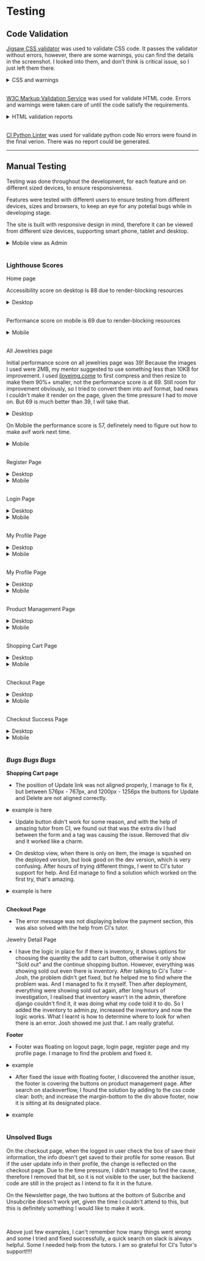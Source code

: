 # **Testing**

## **Code Validation**

[Jigsaw CSS validator](https://jigsaw.w3.org/css-validator/) was used to validate CSS code. It passes the validator without errors, however, there are some warnings, you can find the details in the screenshot. I looked into them, and don’t think is critical issue, so I just left them there.

<details>
<summary>CSS and warnings</summary>
<img src="static/testing/validation-css.jpg">
<img src="static/testing/validation-css-warnings.jpg">
</details>

<br>

[W3C Markup Validation Service](https://validator.w3.org/) was used for validate HTML code. Errors and warnings were taken care of until the code satisfy the requirements.

<details><summary>HTML validation reports</summary>
<summary>Home Page</summary>
<img src="static/testing/html-index-pg.jpg">
<summary>All Jewelries Page</summary>
<img src="static/testing/html-jewelries-pg.jpg">
<summary>Jewelry Details Page</summary>
<img src="static/testing/html-jewelries-detail-pg.jpg">
<summary>Shopping Cart Page</summary>
<img src="static/testing/html-shopping-cart-pg.jpg">
<summary>Login Page</summary>
<img src="static/testing/html-login-pg.jpg">
<summary>My Profile Page</summary>
<img src="static/testing/html-my-profile-pg.jpg">
<summary>Checkout Page</summary>
There is a warning here, since the empty heading element was left empty on purpose, I just left it there.
<img src="static/testing/html-checkout-pg.jpg">
<summary>Checkout Success Page</summary>
<img src="static/testing/html-checkout-success-pg.jpg">
<summary>Logout Page</summary>
<img src="static/testing/html-logout-pg.jpg">
<summary>Register Page</summary>
<img src="static/testing/html-register-pg.jpg">
<summary>Product Management Page</summary>
There are two errors on this page, however after investigation, both errors are coming from imported django file, due to the time pressure, I decided not to fix it. Details can be seen from below screenshot.
<img src="static/testing/html-prod-mgt-pg.jpg">
<img src="static/testing/html-prod-mgt-pg-error.jpg">
<summary>Contact us Page</summary>
<img src="static/testing/html-contact-pg.jpg">
<summary>Newsletter Page</summary>
<img src="static/testing/html-newsletter-pg.jpg">
<summary>Wishlist Page</summary>
<img src="static/testing/html-wishlist-pg.jpg">

</details>

<br>

[CI Python Linter](https://pep8ci.herokuapp.com/) was used for validate python code
No errors were found in the final verion. There was no report could be generated.

---

## **Manual Testing**

Testing was done throughout the development, for each feature and on different sized devices, to ensure responsiveness.

Features were tested with different users to ensure testing from different devices, sizes and browsers, to keep an eye for any potetial bugs while in developing stage.

The site is built with responsive design in mind, therefore it can be viewed from different size devices, supporting smart phone, tablet and desktop.

<details><summary>Mobile view as Admin</summary>
<img src="static/testing/mob-view-1.gif" width="600">
<img src="static/testing/mob-view-3.gif" width="600">
<img src="static/testing/mob-view-2.gif" width="600">
<img src="static/testing/mob-view-4.gif" width="600">
<img src="static/testing/mob-view-5.gif" width="600">
</details>

<br>

### **Lighthouse Scores**

Home page

Accessibility score on desktop is 88 due to render-blocking resources

<details><summary>Desktop</summary>
<img src="static/testing/lh-desktop-home.jpg" width="800">
</details>

<br>

Performance score on mobile is 69 due to render-blocking resources

<details><summary>Mobile</summary>
<img src="static/testing/lh-mob-home.jpg" width="800">
</details>

<br>

All Jewelries page

Initial performance score on all jewelries page was 39! Because the images I used were 2MB, my mentor suggested to use something less than 10KB for improvement. I used [iloveimg.come](https://www.iloveimg.com/) to first compress and then resize to make them 90%+ smaller, not the performance score is at 69. Still room for improvement obviously, so I tried to convert them into avif format, bad news I couldn't make it render on the page, given the time pressure I had to move on. But 69 is much better than 39, I will take that.

<details><summary>Desktop</summary>
<img src="static/testing/lh-desktop-jewelries.jpg" width="800">
</details>

On Mobile the performance score is 57, definetely need to figure out how to make avif work next time.

<details><summary>Mobile</summary>
<img src="static/testing/lh-mob-jewelries.jpg" width="800">
</details>

<br>

Register Page

<details><summary>Desktop</summary>
<img src="static/testing/lh-desktop-register.jpg" width="800">
</details>

<details><summary>Mobile</summary>
<img src="static/testing/lh-mob-register.jpg" width="800">
</details>

<br>

Login Page

<details><summary>Desktop</summary>
<img src="static/testing/lh-desktop-login.jpg" width="800">
</details>

<details><summary>Mobile</summary>
<img src="static/testing/lh-mob-login.jpg" width="800">
</details>

<br>

My Profile Page

<details><summary>Desktop</summary>
<img src="static/testing/lh-desktop-profile.jpg" width="800">
</details>

<details><summary>Mobile</summary>
<img src="static/testing/lh-mob-profile.jpg" width="800">
</details>

<br>

My Profile Page

<details><summary>Desktop</summary>
<img src="static/testing/lh-desktop-profile.jpg" width="800">
</details>

<details><summary>Mobile</summary>
<img src="static/testing/lh-mob-profile.jpg" width="800">
</details>

<br>

Product Management Page

<details><summary>Desktop</summary>
<img src="static/testing/lh-desktop-prod-mgt.jpg" width="800">
</details>

<details><summary>Mobile</summary>
<img src="static/testing/lh-mob-prod-mgt.jpg" width="800">
</details>

<br>

Shopping Cart Page

<details><summary>Desktop</summary>
<img src="static/testing/lh-desktop-shopping-cart.jpg" width="800">
</details>

<details><summary>Mobile</summary>
<img src="static/testing/lh-mob-shopping-cart.jpg" width="800">
</details>

<br>

Checkout Page

<details><summary>Desktop</summary>
<img src="static/testing/lh-desktop-checkout.jpg" width="800">
</details>

<details><summary>Mobile</summary>
<img src="static/testing/lh-mob-checkout.jpg" width="800">
</details>

<br>

Checkout Success Page

<details><summary>Desktop</summary>
<img src="static/testing/lh-desktop-checkout-success.jpg" width="800">
</details>

<details><summary>Mobile</summary>
<img src="static/testing/lh-mob-checkout-success.jpg" width="800">
</details>

<br>

### _Bugs_ _Bugs_ _Bugs_

**Shopping Cart page**

- The position of Update link was not aligned properly, I manage to fix it, but between 576px - 767px, and 1200px - 1256px the buttons for Update and Delete are not aligned correctly.
<details><summary>example is here</summary>
<img src="static/readme/bug-shopping-cart.jpg" width="800">
</details>

- Update button didn't work for some reason, and with the help of amazing tutor from CI, we found out that was the extra div I had between the form and a tag was causing the issue. Removed that div and it worked like a charm.

- On desktop view, when there is only on item, the image is squshed on the deployed version, but look good on the dev version, which is very confusing. After hours of trying different things, I went to CI's tutor support for help. And Ed manage to find a solution which worked on the first try, that's amazing.
<details><summary>example is here</summary>
<img src="static/testing/bug-shopping-cart-one-item.jpg" width="800">
</details>

<br>

**Checkout Page**

- The error message was not displaying below the payment section, this was also solved with the help from CI's tutor.

Jewelry Detail Page

- I have the logic in place for if there is inventory, it shows options for choosing the quantity the add to cart button, otherwise it only show "Sold out" and the continue shopping button. However, everything was showing sold out even there is inventory. After talking to Ci's Tutor - Josh, the problem didn't get fixed, but he helped me to find where the problem was. And I managed to fix it myself. Then after deployment, everything were showing sold out again, after long hours of investigation, I realised that inventory wasn't in the admin, therefore django couldn't find it, it was doing what my code told it to do. So I added the inventory to admin.py, increased the inventory and now the logic works. What I learnt is how to determine where to look for when there is an error. Josh showed me just that. I am really grateful.

**Footer**

- Footer was floating on logout page, login page, register page and my profile page. I manage to find the problem and fixed it.
<details><summary>example</summary>
<img src="static/testing/bug-footer-floating.jpg" width="800">
</details>

- After fixed the issue with floating footer, I discovered the another issue, the footer is covering the buttons on product management page. After search on stackoverflow, I found the solution by adding to the css code clear: both; and increase the margin-bottom to the div above footer, now it is sitting at its designated place.
<details><summary>example</summary>
<img src="static/testing/bug-prod-mgt-btn-hidden.jpg" width="800">
</details>

<br>

### Unsolved Bugs

On the checkout page, when the logged in user check the box of save their information, the info doesn't get saved to their profile for some reason. But if the user update info in their profile, the change is reflected on the checkout page. Due to the time pressure, I didn't manage to find the cause, therefore I removed that bit, so it is not visible to the user, but the backend code are still in the project as I intend to fix it in the future.

On the Newsletter page, the two buttons at the bottom of Subcribe and Unsubcribe doesn't work yet, given the time I couldn't attend to this, but this is definitely something I would like to make it work.

<br>

Above just few examples, I can't remember how many things went wrong and some I tried and fixed successfully, a quick search on slack is always helpful. Some I needed help from the tutors. I am so grateful for CI's Tutor's support!!!!
